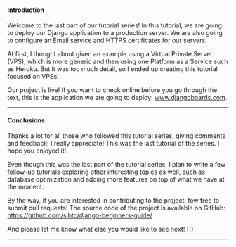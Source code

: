 <h4 id="introduction">Introduction</h4>

<p>Welcome to the last part of our tutorial series! In this tutorial, we are going to deploy our Django application to a
production server. We are also going to configure an Email service and HTTPS certificates for our servers.</p>

<p>At first, I thought about given an example using a Virtual Private Server (VPS), which is more generic and then using
one Platform as a Service such as Heroku. But it was too much detail, so I ended up creating this tutorial focused on
VPSs.</p>

<p>Our project is live! If you want to check online before you go through the text, this is the application we are going
to deploy: <a href="https://www.djangoboards.com" target="_blank" rel="noopener">www.djangoboards.com</a>.</p>

<hr />

<h4 id="conclusions">Conclusions</h4>

<p>Thanks a lot for all those who followed this tutorial series, giving comments and feedback! I really appreciate!
This was the last tutorial of the series. I hope you enjoyed it!</p>

<p>Even though this was the last part of the tutorial series, I plan to write a few follow-up tutorials exploring other
interesting topics as well, such as database optimization and adding more features on top of what we have at the
moment.</p>

<p>By the way, if you are interested in contributing to the project, few free to submit pull requests!
The source code of the project is available on GitHub: <a href="https://github.com/sibtc/django-beginners-guide/" target="_blank">https://github.com/sibtc/django-beginners-guide/</a></p>

<p>And please let me know what else you would like to see next! :-)</p>

<hr />
